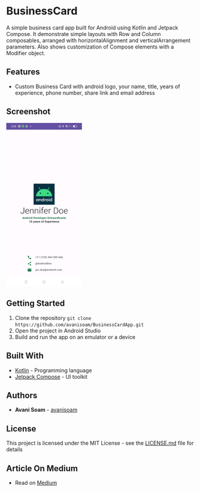 # BusinessCard

A simple business card app built for Android using Kotlin and Jetpack Compose. It demonstrate simple layouts with Row and Column composables, arranged with horizontalAlignment and verticalArrangement parameters. Also shows customization of Compose elements with a Modifier object.

## Features

- Custom Business Card with android logo, your name, title, years of experience, phone number, share link and email address

## Screenshot

<img src="./ScreenShort/BusinessCardScreenshort.jpg" width=40% height=40%>

## Getting Started

1. Clone the repository ```git clone https://github.com/avanisoam/BusinessCardApp.git```
2. Open the project in Android Studio
3. Build and run the app on an emulator or a device

## Built With

- [Kotlin](https://kotlinlang.org/) - Programming language
- [Jetpack Compose](https://developer.android.com/jetpack/compose) - UI toolkit

## Authors

- **Avani Soam** - [avanisoam](https://github.com/avanisoam)

## License

This project is licensed under the MIT License - see the [LICENSE.md](LICENSE.md) file for details

## Article On Medium

- Read on [Medium](https://medium.com/@avanisoam/dynamic-businesscard-app-using-data-store-preferences-342511c0a514)

